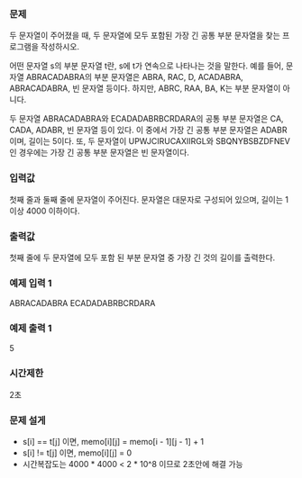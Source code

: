 ### 문제
두 문자열이 주어졌을 때, 두 문자열에 모두 포함된 가장 긴 공통 부분 문자열을 찾는 프로그램을 작성하시오.

어떤 문자열 s의 부분 문자열 t란, s에 t가 연속으로 나타나는 것을 말한다.
예를 들어, 문자열 ABRACADABRA의 부분 문자열은 ABRA, RAC, D, ACADABRA, ABRACADABRA, 빈 문자열 등이다. 하지만, ABRC, RAA, BA, K는 부분 문자열이 아니다.

두 문자열 ABRACADABRA와 ECADADABRBCRDARA의 공통 부분 문자열은 CA, CADA, ADABR, 빈 문자열 등이 있다.
이 중에서 가장 긴 공통 부분 문자열은 ADABR이며, 길이는 5이다. 또,
두 문자열이 UPWJCIRUCAXIIRGL와 SBQNYBSBZDFNEV인 경우에는 가장 긴 공통 부분 문자열은 빈 문자열이다.

### 입력값
첫째 줄과 둘째 줄에 문자열이 주어진다. 문자열은 대문자로 구성되어 있으며, 길이는 1 이상 4000 이하이다.

### 출력값
첫째 줄에 두 문자열에 모두 포함 된 부분 문자열 중 가장 긴 것의 길이를 출력한다.

### 예제 입력 1
ABRACADABRA
ECADADABRBCRDARA

### 예제 출력 1
5

### 시간제한
2초

### 문제 설게
- s[i] == t[j] 이면, memo[i][j] = memo[i - 1][j - 1] + 1
- s[i] != t[j] 이면, memo[i][j] = 0
- 시간복잡도는 4000 * 4000 < 2 * 10^8 이므로 2초안에 해결 가능

